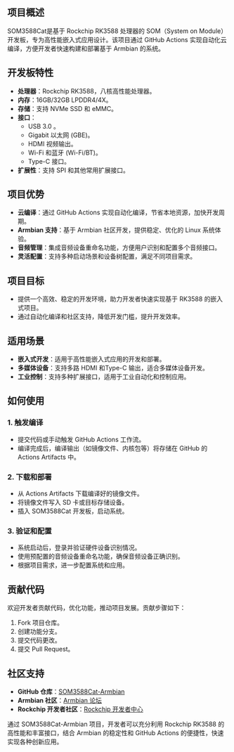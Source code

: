 ## 项目概述
SOM3588Cat是基于 Rockchip RK3588 处理器的 SOM（System on Module）开发板，专为高性能嵌入式应用设计。该项目通过 GitHub Actions 实现自动化云编译，方便开发者快速构建和部署基于 Armbian 的系统。

## 开发板特性

- **处理器**：Rockchip RK3588，八核高性能处理器。
- **内存**：16GB/32GB LPDDR4/4X。
- **存储**：支持 NVMe SSD 和 eMMC。
- **接口**：
  - USB 3.0 。
  - Gigabit 以太网 (GBE)。
  - HDMI 视频输出。
  - Wi-Fi 和蓝牙 (Wi-Fi/BT)。
  - Type-C 接口。
- **扩展性**：支持 SPI 和其他常用扩展接口。

## 项目优势

- **云编译**：通过 GitHub Actions 实现自动化编译，节省本地资源，加快开发周期。
- **Armbian 支持**：基于 Armbian 社区开发，提供稳定、优化的 Linux 系统体验。
- **音频管理**：集成音频设备重命名功能，方便用户识别和配置多个音频接口。
- **灵活配置**：支持多种启动场景和设备树配置，满足不同项目需求。

## 项目目标

- 提供一个高效、稳定的开发环境，助力开发者快速实现基于 RK3588 的嵌入式项目。
- 通过自动化编译和社区支持，降低开发门槛，提升开发效率。

## 适用场景

- **嵌入式开发**：适用于高性能嵌入式应用的开发和部署。
- **多媒体设备**：支持多路 HDMI 和Type-C 输出，适合多媒体设备开发。
- **工业控制**：支持多种扩展接口，适用于工业自动化和控制应用。

## 如何使用

### 1. 触发编译

- 提交代码或手动触发 GitHub Actions 工作流。
- 编译完成后，编译输出（如镜像文件、内核包等）将存储在 GitHub 的 Actions Artifacts 中。

### 2. 下载和部署

- 从 Actions Artifacts 下载编译好的镜像文件。
- 将镜像文件写入 SD 卡或目标存储设备。
- 插入 SOM3588Cat 开发板，启动系统。

### 3. 验证和配置

- 系统启动后，登录并验证硬件设备识别情况。
- 使用预配置的音频设备重命名功能，确保音频设备正确识别。
- 根据项目需求，进一步配置系统和应用。

## 贡献代码

欢迎开发者贡献代码，优化功能，推动项目发展。贡献步骤如下：

1. Fork 项目仓库。
2. 创建功能分支。
3. 提交代码更改。
4. 提交 Pull Request。

## 社区支持

- **GitHub 仓库**：[SOM3588Cat-Armbian](https://github.com/YANXIAOXIH/SOM3588Cat-Armbian)
- **Armbian 社区**：[Armbian 论坛](https://forum.armbian.com/)
- **Rockchip 开发者社区**：[Rockchip 开发者中心](https://www.rock-chips.com/)

通过 SOM3588Cat-Armbian 项目，开发者可以充分利用 Rockchip RK3588 的高性能和丰富接口，结合 Armbian 的稳定性和 GitHub Actions 的便捷性，快速实现各种创新应用。
